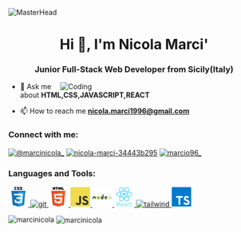 ![MasterHead](https://media.licdn.com/dms/image/D5616AQGMdOypX6Ma6g/profile-displaybackgroundimage-shrink_350_1400/0/1696931492282?e=1702512000&v=beta&t=Qq07G2vpTJtP4P0hj7Mp29LZUwTktOtzWsaQG5wlBAA)
<h1 align="center">Hi 👋, I'm Nicola Marci'</h1>
<h3 align="center">Junior Full-Stack Web Developer from Sicily(Italy)</h3>
<img align="right" alt="Coding" width="400" src="https://cdn.sanity.io/images/ordgikwe/production/a830c5182852e35bcd0dc07b90122f07ecd15f48-700x525.gif?w=700&h=525&auto=format">

- 💬 Ask me about **HTML,CSS,JAVASCRIPT,REACT**

- 📫 How to reach me **nicola.marci1996@gmail.com**

<h3 align="left">Connect with me:</h3>
<p align="left">
<a href="https://twitter.com/@marcinicola_" target="blank"><img align="center" src="https://raw.githubusercontent.com/rahuldkjain/github-profile-readme-generator/master/src/images/icons/Social/twitter.svg" alt="@marcinicola_" height="30" width="40" /></a>
<a href="https://linkedin.com/in/nicola-marci-34443b295" target="blank"><img align="center" src="https://raw.githubusercontent.com/rahuldkjain/github-profile-readme-generator/master/src/images/icons/Social/linked-in-alt.svg" alt="nicola-marci-34443b295" height="30" width="40" /></a>
<a href="https://instagram.com/marcio96_" target="blank"><img align="center" src="https://raw.githubusercontent.com/rahuldkjain/github-profile-readme-generator/master/src/images/icons/Social/instagram.svg" alt="marcio96_" height="30" width="40" /></a>
</p>

<h3 align="left">Languages and Tools:</h3>
<p align="left"> <a href="https://www.w3schools.com/css/" target="_blank" rel="noreferrer"> <img src="https://raw.githubusercontent.com/devicons/devicon/master/icons/css3/css3-original-wordmark.svg" alt="css3" width="40" height="40"/> </a> <a href="https://git-scm.com/" target="_blank" rel="noreferrer"> <img src="https://www.vectorlogo.zone/logos/git-scm/git-scm-icon.svg" alt="git" width="40" height="40"/> </a> <a href="https://www.w3.org/html/" target="_blank" rel="noreferrer"> <img src="https://raw.githubusercontent.com/devicons/devicon/master/icons/html5/html5-original-wordmark.svg" alt="html5" width="40" height="40"/> </a> <a href="https://developer.mozilla.org/en-US/docs/Web/JavaScript" target="_blank" rel="noreferrer"> <img src="https://raw.githubusercontent.com/devicons/devicon/master/icons/javascript/javascript-original.svg" alt="javascript" width="40" height="40"/> </a> <a href="https://nodejs.org" target="_blank" rel="noreferrer"> <img src="https://raw.githubusercontent.com/devicons/devicon/master/icons/nodejs/nodejs-original-wordmark.svg" alt="nodejs" width="40" height="40"/> </a> <a href="https://reactjs.org/" target="_blank" rel="noreferrer"> <img src="https://raw.githubusercontent.com/devicons/devicon/master/icons/react/react-original-wordmark.svg" alt="react" width="40" height="40"/> </a> <a href="https://tailwindcss.com/" target="_blank" rel="noreferrer"> <img src="https://www.vectorlogo.zone/logos/tailwindcss/tailwindcss-icon.svg" alt="tailwind" width="40" height="40"/> </a> <a href="https://www.typescriptlang.org/" target="_blank" rel="noreferrer"> <img src="https://raw.githubusercontent.com/devicons/devicon/master/icons/typescript/typescript-original.svg" alt="typescript" width="40" height="40"/> </a> </p>

<p><img align="left" src="https://github-readme-stats.vercel.app/api/top-langs?username=marcinicola&show_icons=true&locale=en&layout=compact" alt="marcinicola" /></p>

<p>&nbsp;<img align="center" src="https://github-readme-stats.vercel.app/api?username=marcinicola&show_icons=true&locale=en" alt="marcinicola" /></p>
